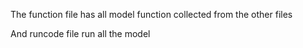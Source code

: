 The function file has all model function collected from the other files


And runcode file run all the model
